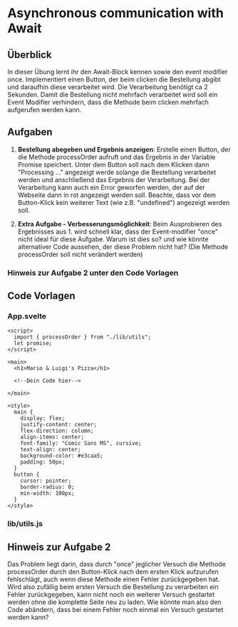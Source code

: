 # Asynchronous communication with Await

## Überblick

In dieser Übung lernt ihr den Await-Block kennen sowie den event modifier once. Implementiert einen Button, der beim clicken die Bestellung abgibt und daraufhin diese verarbeitet wird. Die Verarbeitung benötigt ca 2 Sekunden. Damit die Bestellung nicht mehrfach verarbeitet wird soll ein Event Modifier verhindern, dass die Methode beim clicken mehrfach aufgerufen werden kann.

## Aufgaben

1. **Bestellung abegeben und Ergebnis anzeigen**: Erstelle einen Button, der die Methode processOrder aufruft und das Ergebnis in der Variable Promise speichert. Unter dem Button soll nach dem Klicken dann "Processing ..." angezeigt werde solange die Bestellung verarbeitet werden und anschließend das Ergebnis der Verarbeitung. Bei der Verarbeitung kann auch ein Error geworfen werden, der auf der Webseite dann in rot angezeigt werden soll. Beachte, dass vor dem Button-Klick kein weiterer Text (wie z.B. "undefined") angezeigt werden soll. 

2. **Extra Aufgabe - Verbesserungsmöglichkeit**: Beim Ausprobieren des Ergebnisses aus 1. wird schnell klar, dass der Event-modifier "once" nicht ideal für diese Aufgabe. Warum ist dies so? und wie könnte alternativer Code aussehen, der diese Problem nicht hat? (Die Methode processOrder soll nicht verändert werden)

### Hinweis zur Aufgabe 2 unter den Code Vorlagen

## Code Vorlagen

### App.svelte

```svelte
<script>
  import { processOrder } from "./lib/utils";
  let promise;
</script>

<main>
  <h1>Mario & Luigi's Pizza</h1>

  <!--Dein Code hier-->

</main>

<style>
  main {
    display: flex;
    justify-content: center;
    flex-direction: column;
    align-items: center;
    font-family: "Comic Sans MS", cursive;
    text-align: center;
    background-color: #e3caa5;
    padding: 50px;
  }
  button {
    cursor: pointer;
    border-radius: 0;
    min-width: 100px;
  }
</style>

``` 
### lib/utils.js

## Hinweis zur Aufgabe 2

Das Problem liegt darin, dass durch "once" jeglicher Versuch die Methode processOrder durch den Button-Klick nach dem ersten Klick aufzurufen fehlschlägt, auch wenn diese Methode einen Fehler zurückgegeben hat. Wird also zufällig beim ersten Versuch die Bestellung zu verarbeiten ein Fehler zurückgegeben, kann nicht noch ein weiterer Versuch gestartet werden ohne die komplette Seite neu zu laden. Wie könnte man also den Code abändern, dass bei einem Fehler noch einmal ein Versuch gestartet werden kann?